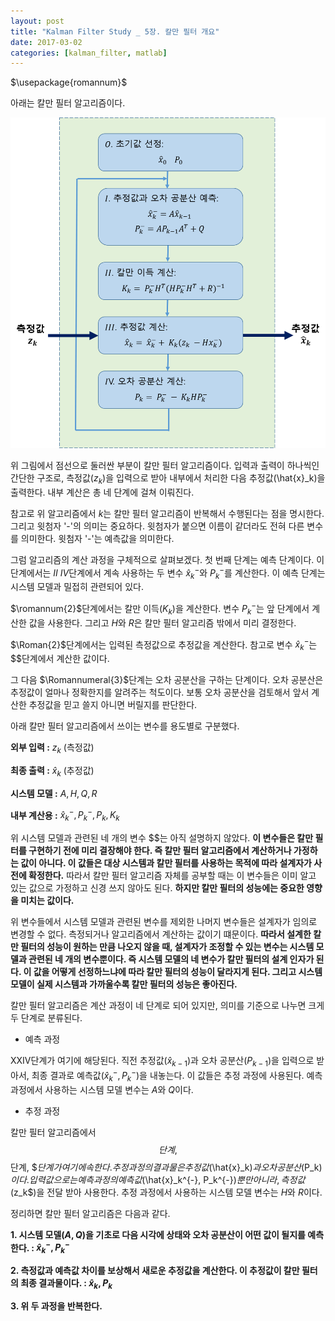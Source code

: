 ```yaml
---
layout: post
title: "Kalman Filter Study _ 5장. 칼만 필터 개요"
date: 2017-03-02
categories: [kalman_filter, matlab]
---
```

$\usepackage{romannum}$

아래는 칼만 필터 알고리즘이다.  

![Kalman_algorism](https://raw.githubusercontent.com/RoyalAzalea/RoyalAzalea.github.io/master/static/img/_posts/kalman-filter-study/Kalman_algorism.PNG)  

위 그림에서 점선으로 둘러싼 부분이 칼만 필터 알고리즘이다. 입력과 출력이 하나씩인 간단한
구조로, 측정값($z_k$)을 입력으로 받아 내부에서 처리한 다음 추정값(\hat{x}_k)을 출력한다.
내부 계산은 총 네 단계에 걸쳐 이뤄진다.  

참고로 위 알고리즘에서 $k$는 칼만 필터 알고리즘이 반복해서 수행된다는 점을 명시한다.
그리고 윗첨자 '-'의 의미는 중요하다. 윗첨자가 붙으면 이름이 같더라도 전혀 다른 변수를
의미한다. 윗첨자 '-'는 예측값을 의미한다.  

그럼 알고리즘의 계산 과정을 구체적으로 살펴보겠다. 첫 번째 단계는 예측 단계이다. 이
단계에서는 $II~IV$단계에서 계속 사용하는 두 변수 $\hat{x}_k^{-}$와 $P_k^{-}$를 계산한다.
이 예측 단계는 시스템 모델과 밀접히 관련되어 있다.  

$\romannum{2}$단계에서는 칼만 이득($K_k$)을 계산한다. 변수 $P_k^{-}$는 앞
단계에서 계산한 값을 사용한다. 그리고 $H$와 $R$은 칼만 필터 알고리즘 밖에서 미리
결정한다.  

$\Roman{2}$단계에서는 입력된 측정값으로 추정값을 계산한다. 참고로 변수 $\hat{x}_k^{-}$는
 $$단계에서 계산한 값이다.  

그 다음 $\Romannumeral{3}$단계는 오차 공분산을 구하는 단계이다. 오차 공분산은 추정값이 얼마나 정확한지를
알려주는 척도이다. 보통 오차 공분산을 검토해서 앞서 계산한 추정값을 믿고 쓸지 아니면
버릴지를 판단한다.  

아래 칼만 필터 알고리즘에서 쓰이는 변수를 용도별로 구분했다.  

**외부 입력 :** $z_k$ (측정값)  

**최종 출력 :** $\hat{x}_k$ (추정값)  

**시스템 모델 :** $A, H, Q, R$  

**내부 계산용 :** $\hat{x}_k^{-}, P_k^{-}, P_k, K_k$  

위 시스템 모델과 관련된 네 개의 변수 $$는 아직 설명하지 않았다. **이 변수들은 칼만 필터를
구현하기 전에 미리 결장해야 한다. 즉 칼만 필터 알고리즘에서 계산하거나 가정하는 값이
아니다. 이 값들은 대상 시스템과 칼만 필터를 사용하는 목적에 따라 설계자가 사전에
확정한다.** 따라서 칼만 필터 알고리즘 자체를 공부할 때는 이 변수들은 이미 알고 있는
값으로 가정하고 신경 쓰지 않아도 된다. **하지만 칼만 필터의 성능에는 중요한 영향을
미치는 값이다.**  

위 변수들에서 시스템 모델과 관련된 변수를 제외한 나머지 변수들은 설계자가 임의로 변경할
수 없다. 측정되거나 알고리즘에서 계산하는 값이기 떄문이다. **따라서 설계한 칼만 필터의
성능이 원하는 만큼 나오지 않을 때, 설계자가 조정할 수 있는 변수는 시스템 모델과 관련된
네 개의 변수뿐이다. 즉 시스템 모델의 네 변수가 칼만 필터의 설계 인자가 된다. 이 값을
어떻게 선정하느냐에 따라 칼만 필터의 성능이 달라지게 된다. 그리고 시스템 모델이 실제
시스템과 가까울수록 칼만 필터의 성능은 좋아진다.**  

칼만 필터 알고리즘은 계산 과정이 네 단계로 되어 있지만, 의미를 기준으로 나누면 크게
두 단계로 분류된다.  

* 예측 과정  

$\textrm{XXIV}$단계가 여기에 해당된다. 직전 추정값($\hat{x}_{k-1}$)과 오차 공분산($P_{k-1}$)을
입력으로 받아서, 최종 결과로 예측값($\hat{x}_k^{-}, P_k^{-}$)을 내놓는다. 이 값들은
추정 과정에 사용된다. 예측 과정에서 사용하는 시스템 모델 변수는 $A$와 $Q$이다.  

* 추정 과정  

칼만 필터 알고리즘에서 $$단계, $$단계, $$단계가 여기에 속한다. 추정 과정의 결과물은
추정값($\hat{x}_k$)과 오차 공분산($P_k$)이다. 입력 값으로는 예측 과정의
예측값($\hat{x}_k^{-}, P_k^{-}$) 뿐만 아니라, 측정값($z_k$)을 전달 받아 사용한다.
추정 과정에서 사용하는 시스템 모델 변수는 $H$와 $R$이다.  

정리하면 칼만 필터 알고리즘은 다음과 같다.  

**1. 시스템 모델($A, Q$)을 기초로 다음 시각에 상태와 오차 공분산이 어떤 값이 될지를
예측한다. : $\hat{x}_k^{-}, P_k^{-}$**  

**2. 측정값과 예측값 차이를 보상해서 새로운 추정값을 계산한다. 이 추정값이 칼만 필터의
최종 결과물이다. : $\hat{x}_k, P_k$**  

**3. 위 두 과정을 반복한다.**
